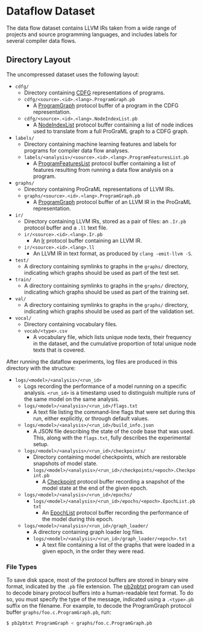 # Dataflow Dataset

The data flow dataset contains LLVM IRs taken from a wide range of projects and source programming
languages, and includes labels for several compiler data flows.

## Directory Layout

The uncompressed dataset uses the following layout:

* `cdfg/`
    * Directory containing [CDFG](/programl/graph/format/cdfg.h) representations of programs.
    * `cdfg/<source>.<id>.<lang>.ProgramGraph.pb`
        * A [ProgramGraph](/programl/proto/program_graph.proto) protocol buffer of a program in the CDFG representation.
    * `cdfg/<source>.<id>.<lang>.NodeIndexList.pb`
        * A [NodeIndexList](/programl/proto/node.proto) protocol buffer containing a list of node indices used to translate from a full ProGraML graph to a CDFG graph.
* `labels/`
    * Directory containing machine learning features and labels for programs for compiler data flow analyses.
    * `labels/<analysis>/<source>.<id>.<lang>.ProgramFeaturesList.pb`
        * A [ProgramFeaturesList](/programl/proto/program_graph_features.proto) protocol buffer containing a list of features resulting from running a data flow analysis on a program.
* `graphs/`
    * Directory containing ProGraML representations of LLVM IRs.
    * `graphs/<source>.<id>.<lang>.ProgramGraph.pb`
        * A [ProgramGraph](/programl/proto/program_graph.proto) protocol buffer of an LLVM IR in the ProGraML representation.
* `ir/`
    * Directory containing LLVM IRs, stored as a pair of files: an `.Ir.pb` protocol buffer and a `.ll` text file.
    * `ir/<source>.<id>.<lang>.Ir.pb`
        * An [Ir](/programl/proto/ir.proto) protocol buffer containing an LLVM IR.
    * `ir/<source>.<id>.<lang>.ll`
        * An LLVM IR in text format, as produced by `clang -emit-llvm -S`.
* `test/`
    * A directory containing symlinks to graphs in the `graphs/` directory, indicating which graphs should be used as part of the test set.
* `train/`
    * A directory containing symlinks to graphs in the `graphs/` directory, indicating which graphs should be used as part of the training set.
* `val/`
    * A directory containing symlinks to graphs in the `graphs/` directory, indicating which graphs should be used as part of the validation set.
* `vocal/`
    * Directory containing vocabulary files.
    * `vocab/<type>.csv`
      * A vocabulary file, which lists unique node texts, their frequency in the dataset, and the cumulative proportion of total unique node texts that is covered.


After running the dataflow experiments, log files are produced in this directory with the structure:

* `logs/<model>/<analysis>/<run_id>`
    * Logs recording the performance of a model running on a specific analysis. `<run_id>` is a timestamp used to distinguish multiple runs of the same model on the same analysis.
    * `logs/<model>/<analysis>/<run_id>/flags.txt`
        * A text file listing the command-line flags that were set during this run, either explicitly, or through default values.
    * `logs/<model>/<analysis>/<run_id>/build_info.json`
        * A JSON file describing the state of the code base that was used. This, along with the `flags.txt`, fully describes the experimental setup.
    * `logs/<model>/<analysis>/<run_id>/checkpoints/`
        * Directory containing model checkpoints, which are restorable snapshots of model state.
        * `logs/<model>/<analysis>/<run_id>/checkpoints/<epoch>.Checkpoint.pb`
            * A [Checkpoint](/programl/proto/checkpoint.proto) protocol buffer recording a snapshot of the model state at the end of the given epoch.
    * `logs/<model>/<analysis>/<run_id>/epochs/`
        * `logs/<model>/<analysis>/<run_id>/epochs/<epoch>.EpochList.pbtxt`
            * An [EpochList](/programl/proto/epoch.proto) protocol buffer recording the performance of the model during this epoch.
    * `logs/<model>/<analysis>/<run_id>/graph_loader/`
        * A directory containing graph loader log files.
        * `logs/<model>/<analysis>/<run_id>/graph_loader/<epoch>.txt`
            * A text file containing a list of the graphs that were loaded in a given epoch, in the order they were read.


### File Types

To save disk space, most of the protocol buffers are stored in binary wire format, indicated by the
`.pb` file extension. The [pb2pbtxt](/programl/cmd/pb2pbtxt.cc) program can used to decode binary
protocol buffers into a human-readable text format. To do so, you must specify the type of the
message, indicated using a `.<type>.pb` suffix on the filename. For example, to decode the
ProgramGraph protocol buffer `graphs/foo.c.ProgramGraph.pb`, run:

```sh
$ pb2pbtxt ProgramGraph < graphs/foo.c.ProgramGraph.pb
```
